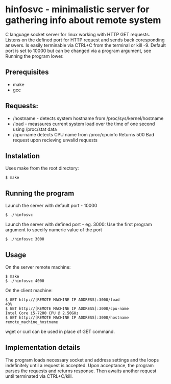 # hinfosvc - minimalistic server for gathering info about remote system
C language socket server for linux working with HTTP GET requests. Listens on the defined port for HTTP request and sends back coresponding answers. Is easily terminable via CTRL+C from the terminal or kill -9. Default port is set to 10000 but can be changed via a program argument, see Running the program lower.

## Prerequisites
* make
* gcc

## Requests:
* /hostname - detects system hostname from /proc/sys/kernel/hostname
* /load - meassures current system load over the time of one second using /proc/stat data
* /cpu-name detects CPU name from /proc/cpuinfo
Returns 500 Bad request upon recieving unvalid requests

## Instalation
Uses make from the root directory:
```
$ make 
```

## Running the program
Launch the server with default port - 10000
```
$ ./hinfosvc
```

Launch the server with defined port - eg. 3000: Use the first program argument to specify numeric value of the port
```
$ ./hinfosvc 3000
```

## Usage
On the server remote machine:
```
$ make
$ ./hinfosvc 4000
```

On the client machine:
```
$ GET http://[REMOTE MACHINE IP ADDRESS]:3000/load 
43%
$ GET http://[REMOTE MACHINE IP ADDRESS]:3000/cpu-name
Intel Core i5-7200 CPU @ 2.50GHz
$ GET http://[REMOTE MACHINE IP ADDRESS]:3000/hostname
remote_machine_hostname
```

wget or curl can be used in place of GET command.


## Implementation details
The program loads necessary socket and address settings and the loops indefinitely until a request is accepted. Upon acceptance, the program parses the requests and returns response. Then awaits another request until terminated via CTRL+C/kill.

